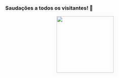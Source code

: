 ### Saudações a todos os visitantes! 👋

<div align="left">
  <a href="https://github.com/scarneiromarcelo">
  
  
<div align="center">
  <a href="https://github.com/Thais-Mont">
  <!--<img height="180em" src="https://github-readme-stats.vercel.app/api?username=scarneiromarcelo&show_icons=true&theme=dracula&include_all_commits=true&count_private=true"/></-->
  <img height="180em" src="https://github-readme-stats.vercel.app/api/top-langs/?username=scarneiromarcelo&layout=compact&langs_count=7&theme=dracula"/>
</div>
